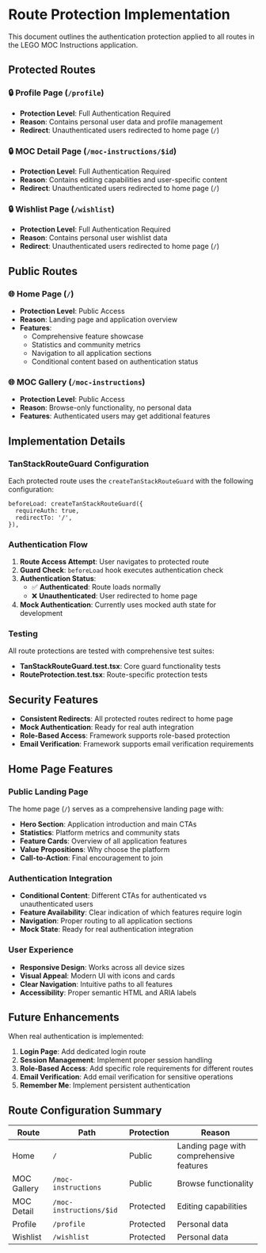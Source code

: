 # Route Protection Implementation

This document outlines the authentication protection applied to all routes in the LEGO MOC Instructions application.

## Protected Routes

### 🔒 **Profile Page** (`/profile`)

- **Protection Level**: Full Authentication Required
- **Reason**: Contains personal user data and profile management
- **Redirect**: Unauthenticated users redirected to home page (`/`)

### 🔒 **MOC Detail Page** (`/moc-instructions/$id`)

- **Protection Level**: Full Authentication Required
- **Reason**: Contains editing capabilities and user-specific content
- **Redirect**: Unauthenticated users redirected to home page (`/`)

### 🔒 **Wishlist Page** (`/wishlist`)

- **Protection Level**: Full Authentication Required
- **Reason**: Contains personal user wishlist data
- **Redirect**: Unauthenticated users redirected to home page (`/`)

## Public Routes

### 🌐 **Home Page** (`/`)

- **Protection Level**: Public Access
- **Reason**: Landing page and application overview
- **Features**:
  - Comprehensive feature showcase
  - Statistics and community metrics
  - Navigation to all application sections
  - Conditional content based on authentication status

### 🌐 **MOC Gallery** (`/moc-instructions`)

- **Protection Level**: Public Access
- **Reason**: Browse-only functionality, no personal data
- **Features**: Authenticated users may get additional features

## Implementation Details

### TanStackRouteGuard Configuration

Each protected route uses the `createTanStackRouteGuard` with the following configuration:

```tsx
beforeLoad: createTanStackRouteGuard({
  requireAuth: true,
  redirectTo: '/',
}),
```

### Authentication Flow

1. **Route Access Attempt**: User navigates to protected route
2. **Guard Check**: `beforeLoad` hook executes authentication check
3. **Authentication Status**:
   - ✅ **Authenticated**: Route loads normally
   - ❌ **Unauthenticated**: User redirected to home page
4. **Mock Authentication**: Currently uses mocked auth state for development

### Testing

All route protections are tested with comprehensive test suites:

- **TanStackRouteGuard.test.tsx**: Core guard functionality tests
- **RouteProtection.test.tsx**: Route-specific protection tests

## Security Features

- **Consistent Redirects**: All protected routes redirect to home page
- **Mock Authentication**: Ready for real auth integration
- **Role-Based Access**: Framework supports role-based protection
- **Email Verification**: Framework supports email verification requirements

## Home Page Features

### **Public Landing Page**

The home page (`/`) serves as a comprehensive landing page with:

- **Hero Section**: Application introduction and main CTAs
- **Statistics**: Platform metrics and community stats
- **Feature Cards**: Overview of all application features
- **Value Propositions**: Why choose the platform
- **Call-to-Action**: Final encouragement to join

### **Authentication Integration**

- **Conditional Content**: Different CTAs for authenticated vs unauthenticated users
- **Feature Availability**: Clear indication of which features require login
- **Navigation**: Proper routing to all application sections
- **Mock State**: Ready for real authentication integration

### **User Experience**

- **Responsive Design**: Works across all device sizes
- **Visual Appeal**: Modern UI with icons and cards
- **Clear Navigation**: Intuitive paths to all features
- **Accessibility**: Proper semantic HTML and ARIA labels

## Future Enhancements

When real authentication is implemented:

1. **Login Page**: Add dedicated login route
2. **Session Management**: Implement proper session handling
3. **Role-Based Access**: Add specific role requirements for different routes
4. **Email Verification**: Add email verification for sensitive operations
5. **Remember Me**: Implement persistent authentication

## Route Configuration Summary

| Route       | Path                    | Protection | Reason                                   |
| ----------- | ----------------------- | ---------- | ---------------------------------------- |
| Home        | `/`                     | Public     | Landing page with comprehensive features |
| MOC Gallery | `/moc-instructions`     | Public     | Browse functionality                     |
| MOC Detail  | `/moc-instructions/$id` | Protected  | Editing capabilities                     |
| Profile     | `/profile`              | Protected  | Personal data                            |
| Wishlist    | `/wishlist`             | Protected  | Personal data                            |
